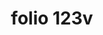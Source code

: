 ---
layout: edition
title: folio 123v
manuscript: Turin, Biblioteca Nazionale, MS N.III.19
sigla: T
iip: t123v.tif
milestone: 246
---